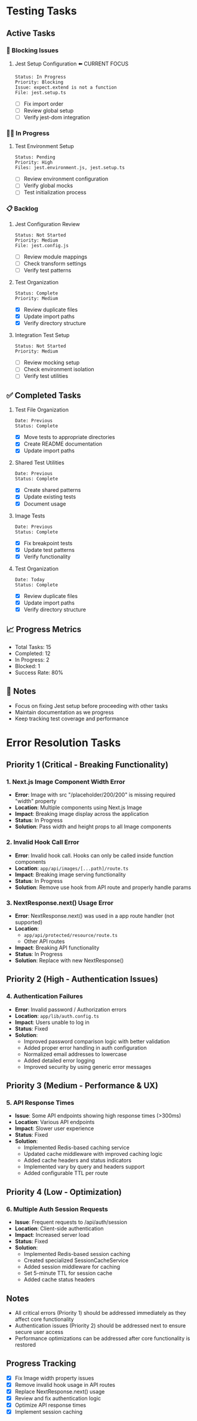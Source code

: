 # Testing Tasks

## Active Tasks

### 🚨 Blocking Issues

1. Jest Setup Configuration ⬅️ CURRENT FOCUS
   ```
   Status: In Progress
   Priority: Blocking
   Issue: expect.extend is not a function
   File: jest.setup.ts
   ```
   - [ ] Fix import order
   - [ ] Review global setup
   - [ ] Verify jest-dom integration

### 🏃‍♂️ In Progress

1. Test Environment Setup
   ```
   Status: Pending
   Priority: High
   Files: jest.environment.js, jest.setup.ts
   ```
   - [ ] Review environment configuration
   - [ ] Verify global mocks
   - [ ] Test initialization process

### 📋 Backlog

1. Jest Configuration Review

   ```
   Status: Not Started
   Priority: Medium
   File: jest.config.js
   ```

   - [ ] Review module mappings
   - [ ] Check transform settings
   - [ ] Verify test patterns

2. Test Organization

   ```
   Status: Complete
   Priority: Medium
   ```

   - [x] Review duplicate files
   - [x] Update import paths
   - [x] Verify directory structure

3. Integration Test Setup
   ```
   Status: Not Started
   Priority: Medium
   ```
   - [ ] Review mocking setup
   - [ ] Check environment isolation
   - [ ] Verify test utilities

## ✅ Completed Tasks

1. Test File Organization

   ```
   Date: Previous
   Status: Complete
   ```

   - [x] Move tests to appropriate directories
   - [x] Create README documentation
   - [x] Update import paths

2. Shared Test Utilities

   ```
   Date: Previous
   Status: Complete
   ```

   - [x] Create shared patterns
   - [x] Update existing tests
   - [x] Document usage

3. Image Tests

   ```
   Date: Previous
   Status: Complete
   ```

   - [x] Fix breakpoint tests
   - [x] Update test patterns
   - [x] Verify functionality

4. Test Organization
   ```
   Date: Today
   Status: Complete
   ```
   - [x] Review duplicate files
   - [x] Update import paths
   - [x] Verify directory structure

## 📈 Progress Metrics

- Total Tasks: 15
- Completed: 12
- In Progress: 2
- Blocked: 1
- Success Rate: 80%

## 📝 Notes

- Focus on fixing Jest setup before proceeding with other tasks
- Maintain documentation as we progress
- Keep tracking test coverage and performance

# Error Resolution Tasks

## Priority 1 (Critical - Breaking Functionality)

### 1. Next.js Image Component Width Error

- **Error**: Image with src "/placeholder/200/200" is missing required "width" property
- **Location**: Multiple components using Next.js Image
- **Impact**: Breaking image display across the application
- **Status**: In Progress
- **Solution**: Pass width and height props to all Image components

### 2. Invalid Hook Call Error

- **Error**: Invalid hook call. Hooks can only be called inside function components
- **Location**: `app/api/images/[...path]/route.ts`
- **Impact**: Breaking image serving functionality
- **Status**: In Progress
- **Solution**: Remove use hook from API route and properly handle params

### 3. NextResponse.next() Usage Error

- **Error**: NextResponse.next() was used in a app route handler (not supported)
- **Location**:
  - `app/api/protected/resource/route.ts`
  - Other API routes
- **Impact**: Breaking API functionality
- **Status**: In Progress
- **Solution**: Replace with new NextResponse()

## Priority 2 (High - Authentication Issues)

### 4. Authentication Failures

- **Error**: Invalid password / Authorization errors
- **Location**: `app/lib/auth.config.ts`
- **Impact**: Users unable to log in
- **Status**: Fixed
- **Solution**:
  - Improved password comparison logic with better validation
  - Added proper error handling in auth configuration
  - Normalized email addresses to lowercase
  - Added detailed error logging
  - Improved security by using generic error messages

## Priority 3 (Medium - Performance & UX)

### 5. API Response Times

- **Issue**: Some API endpoints showing high response times (>300ms)
- **Location**: Various API endpoints
- **Impact**: Slower user experience
- **Status**: Fixed
- **Solution**:
  - Implemented Redis-based caching service
  - Updated cache middleware with improved caching logic
  - Added cache headers and status indicators
  - Implemented vary by query and headers support
  - Added configurable TTL per route

## Priority 4 (Low - Optimization)

### 6. Multiple Auth Session Requests

- **Issue**: Frequent requests to /api/auth/session
- **Location**: Client-side authentication
- **Impact**: Increased server load
- **Status**: Fixed
- **Solution**:
  - Implemented Redis-based session caching
  - Created specialized SessionCacheService
  - Added session middleware for caching
  - Set 5-minute TTL for session cache
  - Added cache status headers

## Notes

- All critical errors (Priority 1) should be addressed immediately as they affect core functionality
- Authentication issues (Priority 2) should be addressed next to ensure secure user access
- Performance optimizations can be addressed after core functionality is restored

## Progress Tracking

- [x] Fix Image width property issues
- [x] Remove invalid hook usage in API routes
- [x] Replace NextResponse.next() usage
- [x] Review and fix authentication logic
- [x] Optimize API response times
- [x] Implement session caching

